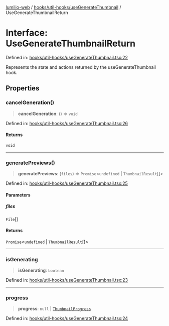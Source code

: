 [lumilio-web](../../../../modules.md) / [hooks/util-hooks/useGenerateThumbnail](../index.md) / UseGenerateThumbnailReturn

# Interface: UseGenerateThumbnailReturn

Defined in: [hooks/util-hooks/useGenerateThumbnail.tsx:22](https://github.com/EdwinZhanCN/Lumilio-Photos/blob/b3425e71774123fa6b07d528432324028816c356/web/src/hooks/util-hooks/useGenerateThumbnail.tsx#L22)

Represents the state and actions returned by the useGenerateThumbnail hook.

## Properties

### cancelGeneration()

> **cancelGeneration**: () => `void`

Defined in: [hooks/util-hooks/useGenerateThumbnail.tsx:26](https://github.com/EdwinZhanCN/Lumilio-Photos/blob/b3425e71774123fa6b07d528432324028816c356/web/src/hooks/util-hooks/useGenerateThumbnail.tsx#L26)

#### Returns

`void`

***

### generatePreviews()

> **generatePreviews**: (`files`) => `Promise`\<`undefined` \| `ThumbnailResult`[]\>

Defined in: [hooks/util-hooks/useGenerateThumbnail.tsx:25](https://github.com/EdwinZhanCN/Lumilio-Photos/blob/b3425e71774123fa6b07d528432324028816c356/web/src/hooks/util-hooks/useGenerateThumbnail.tsx#L25)

#### Parameters

##### files

`File`[]

#### Returns

`Promise`\<`undefined` \| `ThumbnailResult`[]\>

***

### isGenerating

> **isGenerating**: `boolean`

Defined in: [hooks/util-hooks/useGenerateThumbnail.tsx:23](https://github.com/EdwinZhanCN/Lumilio-Photos/blob/b3425e71774123fa6b07d528432324028816c356/web/src/hooks/util-hooks/useGenerateThumbnail.tsx#L23)

***

### progress

> **progress**: `null` \| [`ThumbnailProgress`](ThumbnailProgress.md)

Defined in: [hooks/util-hooks/useGenerateThumbnail.tsx:24](https://github.com/EdwinZhanCN/Lumilio-Photos/blob/b3425e71774123fa6b07d528432324028816c356/web/src/hooks/util-hooks/useGenerateThumbnail.tsx#L24)
